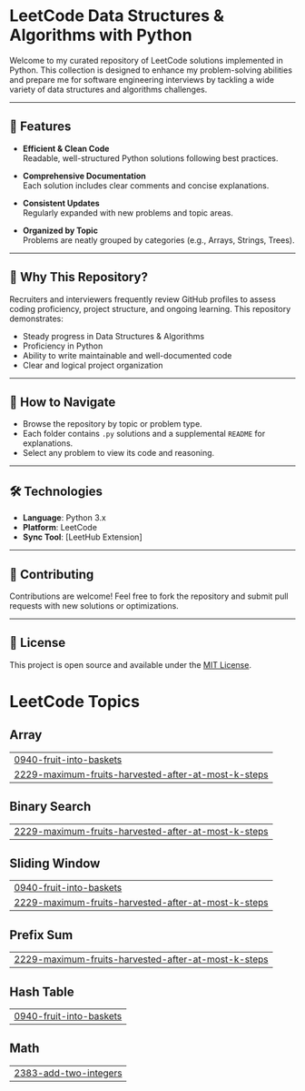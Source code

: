 # **LeetCode Data Structures & Algorithms with Python**

Welcome to my curated repository of LeetCode solutions implemented in Python. This collection is designed to enhance my problem-solving abilities and prepare me for software engineering interviews by tackling a wide variety of data structures and algorithms challenges.

---

## 🚀 Features

- **Efficient & Clean Code**  
  Readable, well-structured Python solutions following best practices.

- **Comprehensive Documentation**  
  Each solution includes clear comments and concise explanations.

- **Consistent Updates**  
  Regularly expanded with new problems and topic areas.

- **Organized by Topic**  
  Problems are neatly grouped by categories (e.g., Arrays, Strings, Trees).

---

## 🌟 Why This Repository?

Recruiters and interviewers frequently review GitHub profiles to assess coding proficiency, project structure, and ongoing learning. This repository demonstrates:

- Steady progress in Data Structures & Algorithms  
- Proficiency in Python  
- Ability to write maintainable and well-documented code  
- Clear and logical project organization

---

## 📝 How to Navigate

- Browse the repository by topic or problem type.
- Each folder contains `.py` solutions and a supplemental `README` for explanations.
- Select any problem to view its code and reasoning.

---

## 🛠️ Technologies

- **Language**: Python 3.x  
- **Platform**: LeetCode  
- **Sync Tool**: [LeetHub Extension]

---

## 🤝 Contributing

Contributions are welcome! Feel free to fork the repository and submit pull requests with new solutions or optimizations.

---

## 📄 License

This project is open source and available under the [MIT License](LICENSE).

<!---LeetCode Topics Start-->
# LeetCode Topics
## Array
|  |
| ------- |
| [0940-fruit-into-baskets](https://github.com/AbhaySR02/LeetCode-Python-DSA/tree/master/0940-fruit-into-baskets) |
| [2229-maximum-fruits-harvested-after-at-most-k-steps](https://github.com/AbhaySR02/LeetCode-Python-DSA/tree/master/2229-maximum-fruits-harvested-after-at-most-k-steps) |
## Binary Search
|  |
| ------- |
| [2229-maximum-fruits-harvested-after-at-most-k-steps](https://github.com/AbhaySR02/LeetCode-Python-DSA/tree/master/2229-maximum-fruits-harvested-after-at-most-k-steps) |
## Sliding Window
|  |
| ------- |
| [0940-fruit-into-baskets](https://github.com/AbhaySR02/LeetCode-Python-DSA/tree/master/0940-fruit-into-baskets) |
| [2229-maximum-fruits-harvested-after-at-most-k-steps](https://github.com/AbhaySR02/LeetCode-Python-DSA/tree/master/2229-maximum-fruits-harvested-after-at-most-k-steps) |
## Prefix Sum
|  |
| ------- |
| [2229-maximum-fruits-harvested-after-at-most-k-steps](https://github.com/AbhaySR02/LeetCode-Python-DSA/tree/master/2229-maximum-fruits-harvested-after-at-most-k-steps) |
## Hash Table
|  |
| ------- |
| [0940-fruit-into-baskets](https://github.com/AbhaySR02/LeetCode-Python-DSA/tree/master/0940-fruit-into-baskets) |
## Math
|  |
| ------- |
| [2383-add-two-integers](https://github.com/AbhaySR02/LeetCode-Python-DSA/tree/master/2383-add-two-integers) |
<!---LeetCode Topics End-->